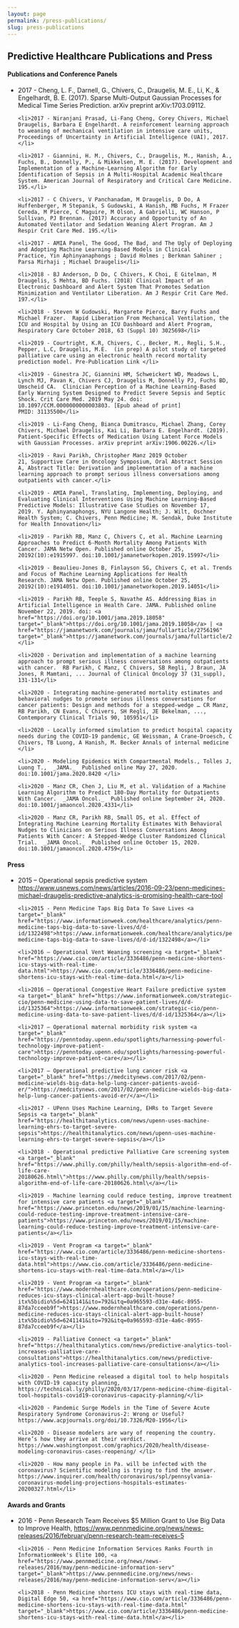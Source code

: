 ```yaml
---
layout: page
permalink: /press-publications/
slug: press-publications
---
```



<h2 class="blue-text text-darken-4">Predictive Healthcare Publications and Press</h2>
<h4>Publications and Conference Panels</h4>
<ul>
	<li>2017 - Cheng, L. F., Darnell, G., Chivers, C., Draugelis, M. E., Li, K., & Engelhardt, B. E. (2017). Sparse Multi-Output Gaussian Processes for Medical Time Series Prediction. arXiv preprint arXiv:1703.09112.</li>

	<li>2017 - Niranjani Prasad, Li-Fang Cheng, Corey Chivers, Michael Draugelis, Barbara E Engelhardt. A reinforcement learning approach to weaning of mechanical ventilation in intensive care units, Proceedings of Uncertainty in Artificial Intelligence (UAI), 2017.</li>

	<li>2017 - Giannini, H. M., Chivers, C., Draugelis, M., Hanish, A., Fuchs, B., Donnelly, P., & Mikkelsen, M. E. (2017). Development and Implementation of a Machine-Learning Algorithm for Early Identification of Sepsis in A Multi-Hospital Academic Healthcare System. American Journal of Respiratory and Critical Care Medicine. 195.</li>

	<li>2017 - C Chivers, V Panchanadam, M Draugelis, D Do, A Huffenberger, M Stepanik, S Gudowski, A Hanish, MB Fuchs, M Frazer Cereda, M Pierce, C Maguire, M Olson, A Gabrielli, WC Hanson, P Sullivan, PJ Brennan. (2017) Accuracy and Opportunity of An Automated Ventilator and Sedation Weaning Alert Program. Am J Respir Crit Care Med. 195.</li>

	<li>2017 - AMIA Panel, The Good, The Bad, and The Ugly of Deploying and Adopting Machine Learning-Based Models in Clinical Practice, Yin Aphinyanaphongs ; David Holmes ; Berkman Sahiner ; Parsa Mirhaji ; Michael Draugelis</li>

	<li>2018 - BJ Anderson, D Do, C Chivers, K Choi, E Gitelman, M Draugelis, S Mehta, BD Fuchs. (2018) Clinical Impact of an Electronic Dashboard and Alert System That Promotes Sedation Minimization and Ventilator Liberation. Am J Respir Crit Care Med. 197.</li>

	<li>2018 - Steven W Gudowski, Margarete Pierce, Barry Fuchs and Michael Frazer.  Rapid Liberation From Mechanical Ventilation, the ICU and Hospital by Using an ICU Dashboard and Alert Program,  Respiratory Care October 2018, 63 (Suppl 10) 3025698</li>

	<li>2019 - Courtright, K.R, Chivers, C., Becker, M., Regli, S.H., Pepper, L.C, Draugelis, M.E.  (in prep) A pilot study of targeted palliative care using an electronic health record mortality prediction model. Pre-Publication Link </li>

	<li>2019 - Ginestra JC, Giannini HM, Schweickert WD, Meadows L, Lynch MJ, Pavan K, Chivers CJ, Draugelis M, Donnelly PJ, Fuchs BD, Umscheid CA.  Clinician Perception of a Machine Learning-Based Early Warning System Designed to Predict Severe Sepsis and Septic Shock. Crit Care Med. 2019 May 24. doi: 10.1097/CCM.0000000000003803. [Epub ahead of print] PMID: 31135500</li>

	<li>2019 - Li-Fang Cheng, Bianca Dumitrascu, Michael Zhang, Corey Chivers, Michael Draugelis, Kai Li, Barbara E. Engelhardt. (2019). Patient-Specific Effects of Medication Using Latent Force Models with Gaussian Processes. arXiv preprint arXiv:1906.00226.</li>

	<li>2019 - Ravi Parikh, Christopher Manz 2019 October 21, Supportive Care in Oncology Symposium, Oral Abstract Session A, Abstract Title: Derivation and implementation of a machine learning approach to prompt serious illness conversations among outpatients with cancer.</li>

	<li>2019 - AMIA Panel, Translating, Implementing, Deploying, and Evaluating Clinical Interventions Using Machine Learning-Based Predictive Models: Illustrative Case Studies on November 17, 2019. Y. Aphinyanaphongs, NYU Langone Health; J. Wilt, Oschner Health System; C. Chivers, Penn Medicine; M. Sendak, Duke Institute for Health Innovation</li>

	<li>2019 - Parikh RB, Manz C, Chivers C, et al. Machine Learning Approaches to Predict 6-Month Mortality Among Patients With Cancer. JAMA Netw Open. Published online October 25, 20192(10):e1915997. doi:10.1001/jamanetworkopen.2019.15997</li>

	<li>2019 - Beaulieu-Jones B, Finlayson SG, Chivers C, et al. Trends and Focus of Machine Learning Applications for Health Research. JAMA Netw Open. Published online October 25, 20192(10):e1914051. doi:10.1001/jamanetworkopen.2019.14051</li>

	<li>2019 - Parikh RB, Teeple S, Navathe AS. Addressing Bias in Artificial Intelligence in Health Care. JAMA. Published online November 22, 2019. doi: <a href="https://doi.org/10.1001/jama.2019.18058" target="_blank">https://doi.org/10.1001/jama.2019.18058</a> | <a href="https://jamanetwork.com/journals/jama/fullarticle/2756196" target="_blank">https://jamanetwork.com/journals/jama/fullarticle/2756196</a></li>
	
	<li>2020 - Derivation and implementation of a machine learning approach to prompt serious illness conversations among outpatients with cancer.  RB Parikh, C Manz, C Chivers, SB Regli, J Braun, JA Jones, R Mamtani, ... Journal of Clinical Oncology 37 (31_suppl), 131-131</li>

	<li>2020 - Integrating machine-generated mortality estimates and behavioral nudges to promote serious illness conversations for cancer patients: Design and methods for a stepped-wedge … CR Manz, RB Parikh, CN Evans, C Chivers, SH Regli, JE Bekelman, ..., Contemporary Clinical Trials 90, 105951</li>

	<li>2020 - Locally informed simulation to predict hospital capacity needs during the COVID-19 pandemic, GE Weissman, A Crane-Droesch, C Chivers, TB Luong, A Hanish, M. Becker Annals of internal medicine </li>

	<li>2020 - Modeling Epidemics With Compartmental Models., Tolles J, Luong T.,  _JAMA._  Published online May 27, 2020. doi:10.1001/jama.2020.8420 </li>

	<li>2020 - Manz CR, Chen J, Liu M, et al. Validation of a Machine Learning Algorithm to Predict 180-Day Mortality for Outpatients With Cancer.  _JAMA Oncol._  Published online September 24, 2020. doi:10.1001/jamaoncol.2020.4331</li>

	<li>2020 - Manz CR, Parikh RB, Small DS, et al. Effect of Integrating Machine Learning Mortality Estimates With Behavioral Nudges to Clinicians on Serious Illness Conversations Among Patients With Cancer: A Stepped-Wedge Cluster Randomized Clinical Trial.  _JAMA Oncol._  Published online October 15, 2020. doi:10.1001/jamaoncol.2020.4759</li>
</ul>

<h4>Press</h4>
<ul>
	<li>2015 – Operational sepsis predictive system <a target="_blank" href="https://www.usnews.com/news/articles/2016-09-23/penn-medicines-michael-draugelis-predictive-analytics-is-promising-health-care-tool">https://www.usnews.com/news/articles/2016-09-23/penn-medicines-michael-draugelis-predictive-analytics-is-promising-health-care-tool</a></li>

	<li>2015 - Penn Medicine Taps Big Data To Save Lives <a target="_blank" href="https://www.informationweek.com/healthcare/analytics/penn-medicine-taps-big-data-to-save-lives/d/d-id/1322498">https://www.informationweek.com/healthcare/analytics/penn-medicine-taps-big-data-to-save-lives/d/d-id/1322498</a></li>

	<li>2016 – Operational Vent Weaning screening <a target="_blank" href="https://www.cio.com/article/3336486/penn-medicine-shortens-icu-stays-with-real-time-data.html">https://www.cio.com/article/3336486/penn-medicine-shortens-icu-stays-with-real-time-data.html</a></li>

	<li>2016 – Operational Congestive Heart Failure predictive system <a target="_blank" href="https://www.informationweek.com/strategic-cio/penn-medicine-using-data-to-save-patient-lives/d/d-id/1325364">https://www.informationweek.com/strategic-cio/penn-medicine-using-data-to-save-patient-lives/d/d-id/1325364</a></li>

	<li>2017 – Operational maternal morbidity risk system <a target="_blank" href="https://penntoday.upenn.edu/spotlights/harnessing-powerful-technology-improve-patient-care">https://penntoday.upenn.edu/spotlights/harnessing-powerful-technology-improve-patient-care</a></li>

	<li>2017 – Operational predictive lung cancer risk <a target="_blank" href="https://medcitynews.com/2017/02/penn-medicine-wields-big-data-help-lung-cancer-patients-avoid-er/">https://medcitynews.com/2017/02/penn-medicine-wields-big-data-help-lung-cancer-patients-avoid-er/</a></li>

	<li>2017 - UPenn Uses Machine Learning, EHRs to Target Severe Sepsis <a target="_blank" href="https://healthitanalytics.com/news/upenn-uses-machine-learning-ehrs-to-target-severe-sepsis">https://healthitanalytics.com/news/upenn-uses-machine-learning-ehrs-to-target-severe-sepsis</a></li>

	<li>2018 - Operational predictive Palliative Care screening system <a target="_blank" href="https://www.philly.com/philly/health/sepsis-algorithm-end-of-life-care-20180626.html\">https://www.philly.com/philly/health/sepsis-algorithm-end-of-life-care-20180626.html\</a></li>

	<li>2019 - Machine learning could reduce testing, improve treatment for intensive care patients <a target="_blank" href="https://www.princeton.edu/news/2019/01/15/machine-learning-could-reduce-testing-improve-treatment-intensive-care-patients">https://www.princeton.edu/news/2019/01/15/machine-learning-could-reduce-testing-improve-treatment-intensive-care-patients</a></li>

	<li>2019 - Vent Program <a target="_blank" href="https://www.cio.com/article/3336486/penn-medicine-shortens-icu-stays-with-real-time-data.html">https://www.cio.com/article/3336486/penn-medicine-shortens-icu-stays-with-real-time-data.html</a></li>

	<li>2019 - Vent Program <a target="_blank" href="https://www.modernhealthcare.com/operations/penn-medicine-reduces-icu-stays-clinical-alert-app-built-house?itx%5bidio%5d=6241141&ito=792&itq=0a965593-d31e-4a6c-8955-87da7cceeb9f">https://www.modernhealthcare.com/operations/penn-medicine-reduces-icu-stays-clinical-alert-app-built-house?itx%5bidio%5d=6241141&ito=792&itq=0a965593-d31e-4a6c-8955-87da7cceeb9f</a></li>

	<li>2019 - Palliative Connect <a target="_blank" href="https://healthitanalytics.com/news/predictive-analytics-tool-increases-palliative-care-consultations">https://healthitanalytics.com/news/predictive-analytics-tool-increases-palliative-care-consultations</a></li>
	
	<li>2020 - Penn Medicine released a digital tool to help hospitals with COVID-19 capacity planning,  https://technical.ly/philly/2020/03/17/penn-medicine-chime-digital-tool-hospitals-covid19-coronavirus-capacity-planning/</li>

	<li>2020 - Pandemic Surge Models in the Time of Severe Acute Respiratory Syndrome Coronavirus-2: Wrong or Useful? https://www.acpjournals.org/doi/10.7326/M20-1956</li>

	<li>2020 - Disease modelers are wary of reopening the country. Here’s how they arrive at their verdict. https://www.washingtonpost.com/graphics/2020/health/disease-modeling-coronavirus-cases-reopening/ </li>

	<li>2020 - How many people in Pa. will be infected with the coronavirus? Scientific modeling is trying to find the answer. https://www.inquirer.com/health/coronavirus/spl/pennsylvania-coronavirus-modeling-projections-hospitals-estimates-20200327.html</li>
</ul>

<h4>Awards and Grants</h4>
<ul>
	<li>2016 - Penn Research Team Receives $5 Million Grant to Use Big Data to Improve Health, <a href="https://www.pennmedicine.org/news/news-releases/2016/february/penn-research-team-receives-5" target="_blank">https://www.pennmedicine.org/news/news-releases/2016/february/penn-research-team-receives-5</a></li>

	<li>2016 - Penn Medicine Information Services Ranks Fourth in InformationWeek's Elite 100, <a href="https://www.pennmedicine.org/news/news-releases/2016/may/penn-medicine-information-serv" target="_blank">https://www.pennmedicine.org/news/news-releases/2016/may/penn-medicine-information-serv</a></li>

	<li>2018 - Penn Medicine shortens ICU stays with real-time data, Digital Edge 50, <a href="https://www.cio.com/article/3336486/penn-medicine-shortens-icu-stays-with-real-time-data.html" target="_blank">https://www.cio.com/article/3336486/penn-medicine-shortens-icu-stays-with-real-time-data.html</a></li>
</ul>
